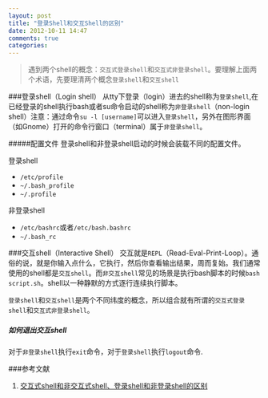 ```yaml
---
layout: post
title: "登录Shell和交互Shell的区别"
date: 2012-10-11 14:47
comments: true
categories: 
---
```

>遇到两个shell的概念：`交互式登录shell`和`交互式非登录shell`。要理解上面两个术语，先要理清两个概念`登录shell`和`交互shell`

<!-- more -->
###登录shell（Login shell）
从tty下登录（login）进去的shell称为`登录shell`,在已经登录的shell执行bash或者su命令启动的shell称为`非登录shell`（non-login shell）注意：通过命令`su -l [username]`可以进入`登录shell`，另外在图形界面（如Gnome）打开的命令行窗口（terminal）属于`非登录shell`。

#####配置文件
登录shell和非登录shell启动的时候会装载不同的配置文件。

登录shell

* `/etc/profile`
* `~/.bash_profile`
* `~/.profile`

非登录shell

* `/etc/bashrc`或者`/etc/bash.bashrc`
* `~/.bash_rc`

###交互shell（Interactive Shell）
交互就是`REPL`（Read-Eval-Print-Loop）。通俗的说，就是你输入点什么，它执行，然后你查看输出结果，周而复始。我们通常使用的shell都是`交互shell`。而`非交互shell`常见的场景是执行bash脚本的时候`bash script.sh`。shell以一种静默的方式逐行连续执行脚本。

`登录shell`和`交互shell`是两个不同纬度的概念，所以组合就有所谓的`交互式登录shell`和`交互式非登录shell`。

##### 如何退出交互shell
对于`非登录shell`执行`exit`命令，对于`登录shell`执行`logout`命令.

###参考文献
1. [交互式shell和非交互式shell、登录shell和非登录shell的区别](http://www.51testing.com/?uid-225738-action-viewspace-itemid-216858)
